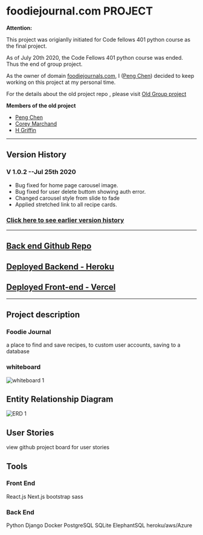 # foodiejournal.com PROJECT

**Attention:**

This project was origianlly initiated for Code fellows 401 python course as the final project.

As of July 20th 2020, the Code Fellows 401 python course was ended. Thus the end of group project.

As the owner of domain [foodiejournals.com](https://foodiejournals.com), I ([Peng Chen](https://github.com/PengChen11)) decided to keep working on this project at my personal time.

For the details about the old project repo , please visit [Old Group project](https://github.com/smart-not-hard)

**Members of the old project**

- [Peng Chen](https://github.com/PengChen11)
- [Corey Marchand](https://github.com/corey-marchand)
- [H Griffin](https://github.com/h-griffin)

___

## Version History

### V 1.0.2  --Jul 25th 2020

- Bug fixed for home page carousel image.
- Bug fixed for user delete buttom showing auth error.
- Changed carousel style from slide to fade
- Applied stretched link to all recipe cards.

### [Click here to see earlier version history](info/versions.md)

___

## [Back end Github Repo](https://github.com/PengChen11/foodie-journals-back)

## [Deployed Backend - Heroku](https://foodie-journals.herokuapp.com/)

## [Deployed Front-end - Vercel](https://foodiejournals.com)

___

## Project description

### Foodie Journal

a place to find and save recipes, to custom user accounts, saving to a database

### whiteboard

![whiteboard 1](assets/WB1.png)

## Entity Relationship Diagram

![ERD 1](assets/ERD1.png)

## User Stories

view github project board for user stories

## Tools

### Front End

React.js
Next.js
bootstrap
sass

### Back End

Python
Django
Docker
PostgreSQL
SQLite
ElephantSQL
heroku/aws/Azure
